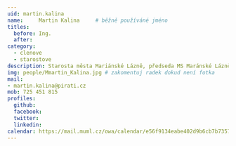 ```yaml
---
uid: martin.kalina
name:     Martin Kalina 	# běžně používáné jméno
titles:
  before: Ing.
  after:
category:
  - clenove
  - starostove
description: Starosta města Mariánské Lázně, předseda MS Maránské Lázně
img: people/Mmartin_Kalina.jpg # zakomentuj radek dokud není fotka
mail:
- martin.kalina@pirati.cz
mob: 725 451 815
profiles:
  github:
  facebook:
  twitter:
  linkedin:
calendar: https://mail.muml.cz/owa/calendar/e56f9134eabe402d9b6cb7b7357a4d5c@muml.cz/ee2b5704d7d542a39e857f7f86d40d0e10503943037333784796/calendar.html  
---
```


